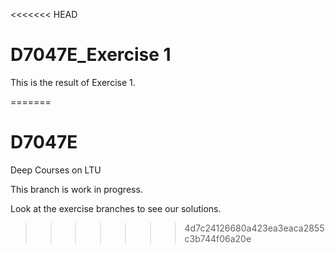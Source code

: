<<<<<<< HEAD
# D7047E_Exercise 1

This is the result of Exercise 1.

=======
# D7047E
Deep Courses on LTU


This branch is work in progress.

Look at the exercise branches to see our solutions.
>>>>>>> 4d7c24126680a423ea3eaca2855c3b744f06a20e
